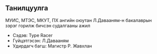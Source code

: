 ## Танилцуулга

МУИС, МТЭС, МКУТ, ПХ ангийн оюутан Л.Давааням-н бакалаврын зэрэг горилж бичсэн судалгааны ажил

- Сэдэв: Type Racer
- Гүйцэтгэсэн: Л.Давааням
- Удирдагч багш: Магистр Р. Жавхлан
